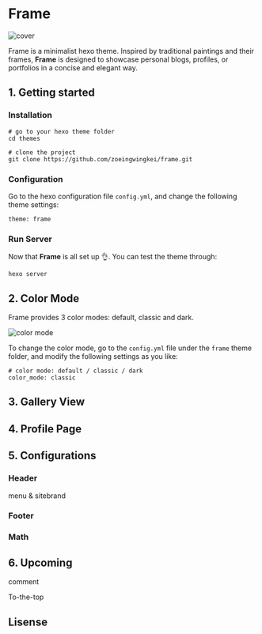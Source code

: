 # Frame

![cover](https://clio-space-1300725494.cos.ap-guangzhou.myqcloud.com/frame/featured_img/hexo_cover.jpg)

Frame is a minimalist hexo theme. Inspired by traditional paintings and their frames, **Frame** is designed to showcase personal blogs, profiles, or portfolios in a concise and elegant way.

## 1. Getting started

### Installation

```
# go to your hexo theme folder
cd themes

# clone the project
git clone https://github.com/zoeingwingkei/frame.git
```

### Configuration

Go to the hexo configuration file `config.yml`, and change the following theme settings:

```
theme: frame
```

### Run Server

Now that **Frame** is all set up 👌. You can test the theme through:

```
hexo server
```

## 2. Color Mode

Frame provides 3 color modes: default, classic and dark.

![color mode](https://clio-space-1300725494.cos.ap-guangzhou.myqcloud.com/frame/featured_img/color_mode.jpg)

To change the color mode, go to the `config.yml` file under the `frame` theme folder, and modify the following settings as you like:

```
# color mode: default / classic / dark
color_mode: classic
```

## 3. Gallery View

## 4. Profile Page

## 5. Configurations

### Header

menu & sitebrand

### Footer

### Math

## 6. Upcoming

comment

To-the-top

## Lisense


